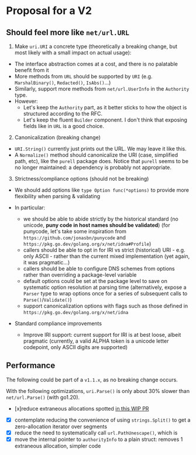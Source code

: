 # Proposal for a V2

## Should feel more like `net/url.URL`

1. Make `uri.URI` a concrete type (theoretically a breaking change, but most likely with a small impact on actual usage):

  * The interface abstraction comes at a cost, and there is no palatable benefit from it
  * More methods from `URL` should be supported by `URI` (e.g. `MarshalBinary()`, `Redacted()`, `IsAbs()`...)
  * Similarly, support more methods from `net/url.UserInfo` in the `Authority` type.
* However:
  * Let's keep the `Authority` part, as it better sticks to how the object is structured according to the RFC.
  * Let's keep the fluent `Builder` component. I don't think that exposing fields like in `URL` is a good choice.

2. Canonicalization (breaking change)

  * `URI.String()` currently just prints out the URL. We may leave it like this.
  * A `Normalize()` method should canonicalize the URI (case, simplified path, etc), like the `purell` package does.
    Notice that `purell` seems to be no longer maintained: a dependency is probably not appropriate.  

3. Strictness/compliance options (should not be breaking)

  * We should add options like `type Option func(*options)` to provide more flexibility when parsing & validating
  * In particular:
    * we should be able to abide strictly by the historical standard (no unicode, **puny code in host names should be validated**)
    (for punycode, let's take some inspiration from `https://github.com/jonasbn/punycode` and `https://pkg.go.dev/golang.org/x/net/idna#Profile`)
    * callers should be able to opt in for IRI vs strict (historical) URI - e.g. only ASCII - rather than the current mixed 
    implementation (yet again, it was pragmatic...)
    * callers should be able to configure DNS schemes from options rather than overriding a package-level variable
    * default options could be set at the package level to save on systematic option resolution at parsing time
    (alternatively, expose a `Parser` type to wrap options once for a series of subsequent calls to `Parse()`/`Validate()`)
    * support canonicalization options with flags such as those defined in `https://pkg.go.dev/golang.org/x/net/idna`

  * Standard compliance improvements
    * Improve IRI support: current support for IRI is at best loose, albeit pragmatic
      (currently, a valid ALPHA token is a unicode letter codepoint, only ASCII digits are supported)

## Performance

The following could be part of a `v1.1.x`, as no breaking change occurs.

With the following optimizations, `uri.Parse()` is only about 30% slower than `net/url.Parse()` (with go1.20).

* [x]reduce extraneous allocations spotted [in this WIP PR](https://github.com/fredbi/uri/pull/33)
* [x] contemplate reducing the convenience of using `strings.Split()` to get a zero-allocation iterator over segments
* [x] reduce the need to systematically call `url.PathUnescape()`, which is 
* [x] move the internal pointer to `authorityInfo` to a plain struct: removes 1 extraneous allocation, simpler code
